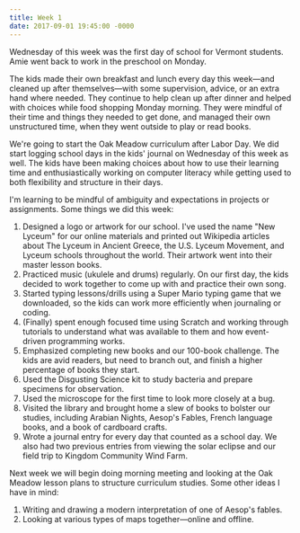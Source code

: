```yaml
---
title: Week 1
date: 2017-09-01 19:45:00 -0000
---
```

Wednesday of this week was the first day of school for Vermont students. Amie went back to work in the preschool on Monday.

The kids made their own breakfast and lunch every day this week—and cleaned up after themselves—with some supervision, advice, or an extra hand where needed. They continue to help clean up after dinner and helped with choices while food shopping Monday morning. They were mindful of their time and things they needed to get done, and managed their own unstructured time, when they went outside to play or read books.

We're going to start the Oak Meadow curriculum after Labor Day. We did start logging school days in the kids' journal on Wednesday of this week as well. The kids have been making choices about how to use their learning time and enthusiastically working on computer literacy while getting used to both flexibility and structure in their days.

I'm learning to be mindful of ambiguity and expectations in projects or assignments. Some things we did this week:

1. Designed a logo or artwork for our school. I've used the name "New Lyceum" for our online materials and printed out Wikipedia articles about The Lyceum in Ancient Greece, the U.S. Lyceum Movement, and Lyceum schools throughout the world. Their artwork went into their master lesson books.
2. Practiced music (ukulele and drums) regularly. On our first day, the kids decided to work together to come up with and practice their own song.
3. Started typing lessons/drills using a Super Mario typing game that we downloaded, so the kids can work more efficiently when journaling or coding.
4. (Finally) spent enough focused time using Scratch and working through tutorials to understand what was available to them and how event-driven programming works.
4. Emphasized completing new books and our 100-book challenge. The kids are avid readers, but need to branch out, and finish a higher percentage of books they start.
5. Used the Disgusting Science kit to study bacteria and prepare specimens for observation.
6. Used the microscope for the first time to look more closely at a bug.
7. Visited the library and brought home a slew of books to bolster our studies, including Arabian Nights, Aesop's Fables, French language books, and a book of cardboard crafts.
8. Wrote a journal entry for every day that counted as a school day. We also had two previous entries from viewing the solar eclipse and our field trip to Kingdom Community Wind Farm.

Next week we will begin doing morning meeting and looking at the Oak Meadow lesson plans to structure curriculum studies. Some other ideas I have in mind:

1. Writing and drawing a modern interpretation of one of Aesop's fables.
2. Looking at various types of maps together—online and offline.